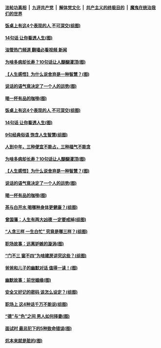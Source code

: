 ####  [法轮功真相](../../../../basic/blob/master/README.md?t=06151031) &nbsp;|&nbsp; [九评共产党](../../../../9ping.md/blob/master/README.md?t=06151031) &nbsp;|&nbsp; [解体党文化](../../../../jtdwh.md/blob/master/README.md?t=06151031)  &nbsp;|&nbsp; [共产主义的终极目的](../../../../gczydzjmd.md/blob/master/README.md?t=06151031) &nbsp;|&nbsp; [魔鬼在统治我们的世界](../../../../mgztzwmdsj.md/blob/master/README.md?t=06151031) 

#### [饭桌上有这4个表现的人 不可深交(组图)](../pages/p8/1005807.md?t=06151031) 

#### [14句话 让你看透人生(图)](../pages/p8/1008564.md?t=06151031) 

#### [油管热门频道 翻墙必看视频 新闻](http://45.76.130.85:81/youtube.html?06151031)

#### [为啥多病却长寿？10句话让人醍醐灌顶(图)](../pages/p8/1007119.md?t=06151031) 

#### [【人生感悟】为什么说舍弃是一种智慧？(图)](../pages/p8/1009054.md?t=06151031) 

#### [说话的语气竟决定了一个人的运势(图)](../pages/p8/1008931.md?t=06151031) 

#### [喝一杯有品的咖啡(图)](../pages/p8/1008819.md?t=06151031) 

#### [饭桌上有这4个表现的人 不可深交(组图)](../pages/p8/1005807.md?t=06151031) 

#### [14句话 让你看透人生(图)](../pages/p8/1008564.md?t=06151031) 

#### [9句经典俗语 饱含人生智慧(组图)](../pages/p8/1008877.md?t=06151031) 

#### [人到中年，三种便宜不能占，三种福气不能贪](../pages/p8/1009191.md?t=06151031) 

#### [为啥多病却长寿？10句话让人醍醐灌顶(图)](../pages/p8/1007119.md?t=06151031) 

#### [【人生感悟】为什么说舍弃是一种智慧？(图)](../pages/p8/1009054.md?t=06151031) 

#### [说话的语气竟决定了一个人的运势(图)](../pages/p8/1008931.md?t=06151031) 

#### [喝一杯有品的咖啡(图)](../pages/p8/1008819.md?t=06151031) 

#### [茶与白开水 喝哪种身体更健康？(组图)](../pages/p8/1007049.md?t=06151031) 

#### [曾国藩：人生有两大凶德 一定要戒掉(组图)](../pages/p8/1008987.md?t=06151031) 

#### [“人贪三样 一生白忙” 究竟是哪三样？(组图)](../pages/p8/1008742.md?t=06151031) 

#### [职场故事：远离妒嫉的漩涡(图)](../pages/p8/1008813.md?t=06151031) 

#### [“门不三 窗不四”为啥建房讲究这些？(组图)](../pages/p8/1007129.md?t=06151031) 

#### [爸爸和儿子的幽默对话 值得一读！(图)](../pages/p8/1008745.md?t=06151031) 

#### [幽默故事：前世姻缘(图)](../pages/p8/1008733.md?t=06151031) 

#### [安全又好记的密码 该怎么设定？(组图)](../pages/p8/1007916.md?t=06151031) 

#### [职场上 这4种话千万不能说(组图)](../pages/p8/1008728.md?t=06151031) 

#### [“德”与“色”之间 男人如何择妻(图)](../pages/p8/1008722.md?t=06151031) 

#### [面试时 最忌犯下的5种致命错误(图)](../pages/p8/1008773.md?t=06151031) 

#### [炕本来就是脏的(图)](../pages/p8/1008547.md?t=06151031) 

<img src='http://gfw-breaker.win/goodnews/indexes/p8.md' width='0px' height='0px'/>
